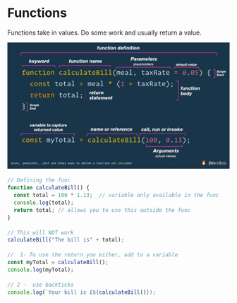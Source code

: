 # Functions

Functions take in values. Do some work and usually return a value.

![](function-definition.jpg)

```javascript
// Defining the func
function calculateBill() {
  const total = 100 * 1.13;  // variable only available in the func
  console.log(total);
  return total; // allows you to use this outside the func
}

// This will NOT work
calculateBill("The bill is" + total);

//  1- To use the return you either, add to a variable
const myTotal = calculateBill();
console.log(myTotal);

// 2 -  use backticks
console.log(`Your bill is £${calculateBill()});
```

<!-- **Passing Arguments to a Function**

```javascript
function sayGreeting(greeting) {
  var response = prompt("What is your name?");
  alert(greeting + ", " + response);
}

sayGreeting("Have a Good Day");
// The above passes in 'Have a good day to the alert'
```

**Return a value from a function**

```javascript
function add(a,b) {
  return a + b; // this returns the result
}
console.log( add(20,30) );
console.log( add(120,300) );
``` -->
